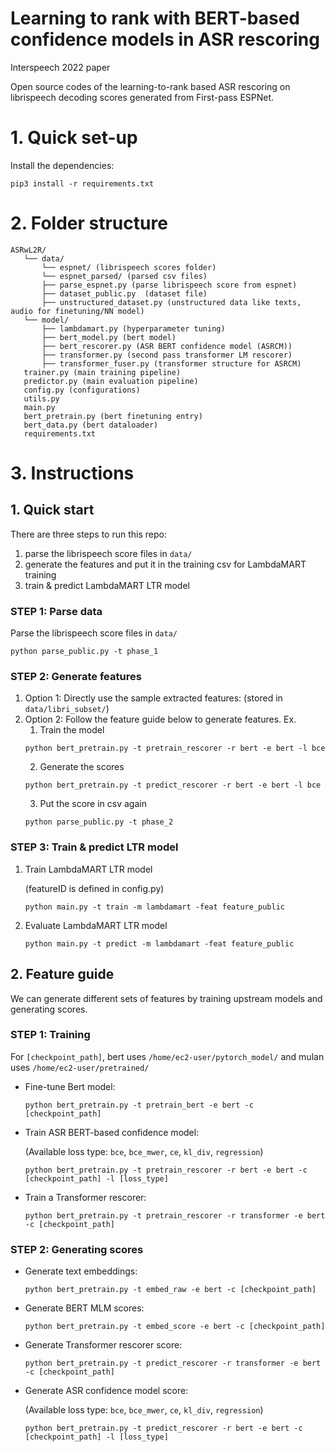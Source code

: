 # Learning to rank with BERT-based confidence models in ASR rescoring
Interspeech 2022 paper

Open source codes of the learning-to-rank based ASR rescoring on librispeech decoding scores generated from First-pass ESPNet.

# 1. Quick set-up

Install the dependencies:
```
pip3 install -r requirements.txt
```

# 2. Folder structure

```
ASRwL2R/
   └── data/
       └── espnet/ (librispeech scores folder)
       └── espnet_parsed/ (parsed csv files)
       ├── parse_espnet.py (parse librispeech score from espnet)
       ├── dataset_public.py  (dataset file)
       ├── unstructured_dataset.py (unstructured data like texts, audio for finetuning/NN model)
   └── model/
       ├── lambdamart.py (hyperparameter tuning)
       ├── bert_model.py (bert model)
       ├── bert_rescorer.py (ASR BERT confidence model (ASRCM))
       ├── transformer.py (second pass transformer LM rescorer)
       ├── transformer_fuser.py (transformer structure for ASRCM)
   trainer.py (main training pipeline)
   predictor.py (main evaluation pipeline)
   config.py (configurations)
   utils.py
   main.py
   bert_pretrain.py (bert finetuning entry)
   bert_data.py (bert dataloader)
   requirements.txt
```


# 3. Instructions

## 1. Quick start

There are three steps to run this repo: 
1) parse the librispeech score files in `data/`
2) generate the features and put it in the training csv for LambdaMART training
3) train & predict LambdaMART LTR model

### STEP 1: Parse data
Parse the librispeech score files in `data/`
   ```
   python parse_public.py -t phase_1
   ```

### STEP 2: Generate features
1. Option 1: Directly use the sample extracted features: (stored in `data/libri_subset/`)
2. Option 2: Follow the feature guide below to generate features.
   Ex. 
   1) Train the model
   ```
   python bert_pretrain.py -t pretrain_rescorer -r bert -e bert -l bce
   ```
   2) Generate the scores
   ```
   python bert_pretrain.py -t predict_rescorer -r bert -e bert -l bce
   ```
   3) Put the score in csv again
   ```
   python parse_public.py -t phase_2
   ```

### STEP 3: Train & predict LTR model
1) Train LambdaMART LTR model
   
   (featureID is defined in config.py)
   ```
   python main.py -t train -m lambdamart -feat feature_public
   ```
2) Evaluate LambdaMART LTR model
   ```
   python main.py -t predict -m lambdamart -feat feature_public
   ```

## 2. Feature guide

We can generate different sets of features by training upstream models and generating scores.

### STEP 1: Training

For `[checkpoint_path]`, bert uses `/home/ec2-user/pytorch_model/` and mulan uses `/home/ec2-user/pretrained/`
  
  * Fine-tune Bert model:
     ```
     python bert_pretrain.py -t pretrain_bert -e bert -c [checkpoint_path]
     ```

  * Train ASR BERT-based confidence model:
    
    (Available loss type: `bce`, `bce_mwer`, `ce`, `kl_div`, `regression`)
     ```
     python bert_pretrain.py -t pretrain_rescorer -r bert -e bert -c [checkpoint_path] -l [loss_type]
     ```

  * Train a Transformer rescorer:
     ```
     python bert_pretrain.py -t pretrain_rescorer -r transformer -e bert -c [checkpoint_path]
     ```
      
### STEP 2: Generating scores
  
  
  * Generate text embeddings:
     ```
     python bert_pretrain.py -t embed_raw -e bert -c [checkpoint_path]
     ```
  
  * Generate BERT MLM scores:
     ```
     python bert_pretrain.py -t embed_score -e bert -c [checkpoint_path]
     ```
  
  * Generate Transformer rescorer score:
     ```
     python bert_pretrain.py -t predict_rescorer -r transformer -e bert -c [checkpoint_path]
     ```

  * Generate ASR confidence model score:

    (Available loss type: `bce`, `bce_mwer`, `ce`, `kl_div`, `regression`)
     ```
     python bert_pretrain.py -t predict_rescorer -r bert -e bert -c [checkpoint_path] -l [loss_type]
     ```